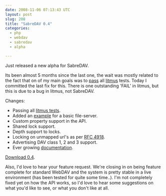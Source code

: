 ```yaml
---
date: 2008-11-06 07:13:43 UTC
layout: post
slug: 208
title: "SabreDAV 0.4"
categories:
  - php
  - webdav
  - sabredav
  - alpha

---
```

<p>Just released a new alpha for SabreDAV.</p>

<p>Its been almost 5 months since the last one, the wait was mostly related to the fact that on of my main goals was to <a href="http://code.google.com/p/sabredav/wiki/Litmus">pass</a> all <a href="http://www.webdav.org/neon/litmus/">litmus</a> tests. Today I committed the last fix for this. There is one outstanding 'FAIL' in litmus, but this is due to a bug in litmus, not SabreDAV.</p>

<p>Changes:</p>

<ul>
  <li>Passing all <a href="http://code.google.com/p/sabredav/wiki/Litmus">litmus tests</a>.</li>
  <li>Added an <a href="http://code.google.com/p/sabredav/source/browse/trunk/examples/simplefsserver.php">example</a> for a basic file-server.</li>
  <li>Custom property support in the API.</li>
  <li>Shared lock support.</li>
  <li>Depth support to locks.</li>
  <li>Locking on unmapped url's as per <a href="http://www.ietf.org/rfc/rfc4918.txt">RFC 4918</a>.</li>
  <li>Advertising DAV class 1, 2 and 3 support.</li>
  <li>Ever growing <a href="http://code.google.com/p/sabredav/w/list">documentation</a>.</li>
</ul>

<p><a href="http://code.google.com/p/sabredav/downloads/list">Download 0.4</a>.</p>

<p>Also, I'd love to hear your feature request. We're closing in on being feature complete for standard WebDAV and the system is pretty stable in a live environment (has been tested for quite some time..). I'm not completely fixed yet on how the API works, so I'd love to hear some suggestions on what you'd like to see, or what you don't like at all.</p>